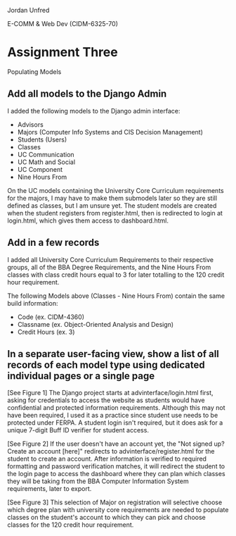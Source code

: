 Jordan Unfred

E-COMM & Web Dev (CIDM-6325-70)

# Assignment Three

Populating Models

## Add all models to the Django Admin

I added the following models to the Django admin interface:

- Advisors
- Majors (Computer Info Systems and CIS Decision Management)
- Students (Users)
- Classes
- UC Communication
- UC Math and Social
- UC Component
- Nine Hours From

On the UC models containing the University Core Curriculum requirements for the majors, I may have to make them submodels later so they are still defined as classes, but I am unsure yet. The student models are created when the student registers from register.html, then is redirected to login at login.html, which gives them access to dashboard.html.

## Add in a few records

I added all University Core Curriculum Requirements to their respective groups, all of the BBA Degree Requirements, and the Nine Hours From classes with class credit hours equal to 3 for later totalling to the 120 credit hour requirement.

The following Models above (Classes - Nine Hours From) contain the same build information:

- Code (ex. CIDM-4360)
- Classname (ex. Object-Oriented Analysis and Design)
- Credit Hours (ex. 3)

## In a separate user-facing view, show a list of all records of each model type using dedicated individual pages or a single page

[See Figure 1] The Django project starts at advinterface/login.html first, asking for credentials to access the website as students would have confidential and protected information requirements. Although this may not have been required, I used it as a practice since student use needs to be protected under FERPA. A student login isn't required, but it does ask for a unique 7-digit Buff ID verifier for student access.

[See Figure 2] If the user doesn't have an account yet, the "Not signed up? Create an account [here]" redirects to advinterface/register.html for the student to create an account. After information is verified to required formatting and password verification matches, it will redirect the student to the login page to access the dashboard where they can plan which classes they will be taking from the BBA Computer Information System requirements, later to export.

[See Figure 3] This selection of Major on registration will selective choose which degree plan with university core requirements are needed to populate classes on the student's account to which they can pick and choose classes for the 120 credit hour requirement.

